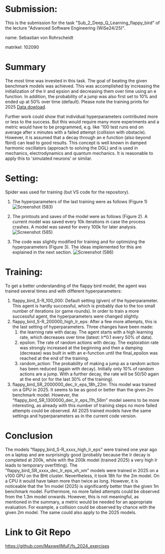 # Submission:
This is the submission for the task "Sub_2_Deep_Q_Learning_flappy_bird" of the lecture "Advanced Software Engineering (WiSe24/25)".

name: Sebastian von Rohrscheidt

matrikel: 102090

# Summary
The most time was invested in this task. The goal of beating the given benchmark models was achieved. This was accomplished by increasing the initialization of the lr and epsion and decreasing them over time using an e function. In addition, the probability of a jump was also first set to 10% and ended up at 50% over time (default). Please note the training prints for 2025 [Data dowload](Sub_2_Deep_Q_Learning_flappy_bird\trained_models\train_prints_19_01_25.txt).

Further work could show that individual hyperparameters contributed more or less to the success. But this would require many more experiments and a metric would have to be programmed, e.g. like '100 test runs end on average after x minutes with a failed attempt (collision with obstacle). However, it is assumed that a decay through an e function (also beyond fbird) can lead to good results. This concept is well known in damped harmonic oscillators (approach to solving the DGL) and is used in mechanics, electrodynamics and quantum mechanics. It is reasonable to apply this to 'simulated neurons' or similar.

# Setting:
Spider was used for training (but VS code for the repository).
1. The hyperparameters of the last training were as follows (Figure 1)![Screenshot (583)](https://github.com/user-attachments/assets/aa123b22-a290-4448-82d1-21ffff8dba5e)


2. The printouts and saves of the model were as follows (Figure 2). A current model was saved every 10k iterations in case the process crashes. A model was saved for every 100k for later analysis.![Screenshot (585)](https://github.com/user-attachments/assets/97fe0243-2e85-4dfa-bd8a-a616a36d85db)


3. The code was slightly modified for training and for optimizing the hyperparameters (Figure 3). The ideas implemented for this are explained in the next section.
![Screenshot (586)](https://github.com/user-attachments/assets/65099dc9-2cf4-40a8-9eb3-7d7b9f494ff5)


# Training:
To get a better understanding of the flappy bird model, the agent was trained several times and with different hyperparameters:
1. flappy_bird_S-R_100_000: Default setting (given) of the hyperparameter. This agent is hardly successful, which is probably due to the too small number of iterations (or game rounds). In order to train a more successful agent, the hyperparameters were changed slightly.
2. flappy_bird_S-R_200000_high_lr_eps: After a few more attempts, this is the last setting of hyperparameters. Three changes have been made:
    1. the learning rate with dacay. The agent starts with a high learning rate, which decreases over time (latest: lr*0.1 every 50% of data).
    2. epsilon: The rate of random actions with decay. The exploration rate was strongly increased at the beginning and then a damping (decrease) was built in with an e-function until the final_epsilon was reached at the end of the training.
    3. random_action: The probability of making a jump as a random action has been reduced (again with decay). Initially only 10% of random actions are a jump. With a further decay, the rate will be 50/50 again at the end (or for the last 30% of the training).
3. flappy_bird_SR_2000000_dec_lr_eps_18h_22m: This model was trained on a GPU in 2025. It seems to be as good or better than the given 2m benchmark model. However, the "flappy_bird_SR_1300000_dec_lr_eps_11h_56m" model seems to be more interesting, as already with this number of training steps no more failed attempts could be observed. All 2025 trained models have the same settings and hyperparameters as in the current code version.

# Conclusion
The models "flappy_bird_S-R_xxxx_high_lr_eps" were trained one year ago on a laptop and are surprisingly good (probably because the lr decay is completed at 200k, while with the 200k model (trained 2025) a very high lr leads to temporary overfitting).
The "flappy_bird_SR_xxxx_dec_lr_eps_xh_xm" models were trained in 2025 on a v100 GPU on the BHt cluster. Nevertheless, it took 18h for the 2m model. On a CPU it would have taken more than twice as long.
However, it is noticeable that the 1m model (2025) is significantly better than the given 1m benchmark model. Furthermore, no more failed attempts could be observed from the 1.3m model onwards. However, this is not meaningful, as mentioned in the summary, a metric would be needed for an appropriate evaluation. For example, a collision could be observed by chance with the given 2m model. The same could also apply to the 2025 models.

# Link to Git Repo
https://github.com/MaxwellMuF/fs_2024_exercises
